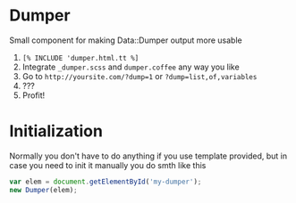 # Dumper

Small component for making Data::Dumper output more usable

1. `[% INCLUDE 'dumper.html.tt %]`
2. Integrate `_dumper.scss` and `dumper.coffee` any way you like
3. Go to `http://yoursite.com/?dump=1` or `?dump=list,of,variables`
4. ???
5. Profit!

# Initialization

Normally you don't have to do anything if you use template provided,
but in case you need to init it manually you do smth like this

```javascript
var elem = document.getElementById('my-dumper');
new Dumper(elem);
```
